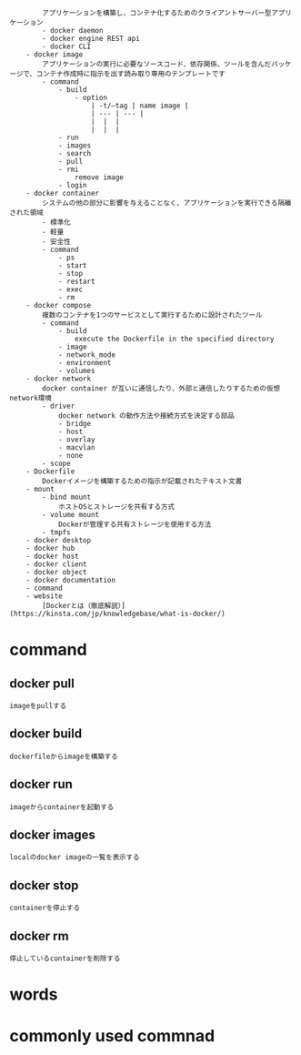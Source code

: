             アプリケーションを構築し、コンテナ化するためのクライアントサーバー型アプリケーション
            - docker daemon
            - docker engine REST api
            - docker CLI
        - docker image
            アプリケーションの実行に必要なソースコード、依存関係、ツールを含んだパッケージで、コンテナ作成時に指示を出す読み取り専用のテンプレートです
            - command
                - build
                    - option
                        | -t/—tag | name image |
                        | --- | --- |
                        |  |  |
                        |  |  |
                - run
                - images
                - search
                - pull
                - rmi
                    remove image
                - login
        - docker container
            システムの他の部分に影響を与えることなく、アプリケーションを実行できる隔離された領域
            - 標準化
            - 軽量
            - 安全性
            - command
                - ps
                - start
                - stop
                - restart
                - exec
                - rm
        - docker compose
            複数のコンテナを1つのサービスとして実行するために設計されたツール
            - command
                - build
                    execute the Dockerfile in the specified directory
                - image
                - network_mode
                - environment
                - volumes
        - docker network
            docker container が互いに通信したり、外部と通信したりするための仮想network環境
            - driver
                docker network の動作方法や接続方式を決定する部品
                - bridge
                - host
                - overlay
                - macvlan
                - none
            - scope
        - Dockerfile
            Dockerイメージを構築するための指示が記載されたテキスト文書
        - mount
            - bind mount
                ホストOSとストレージを共有する方式
            - volume mount
                Dockerが管理する共有ストレージを使用する方法
            - tmpfs
        - docker desktop
        - docker hub
        - docker host
        - docker client
        - docker object
        - docker documentation
        - command
        - website
            [Dockerとは（徹底解説）](https://kinsta.com/jp/knowledgebase/what-is-docker/)
# command
## docker pull
    imageをpullする
## docker build 
    dockerfileからimageを構築する
## docker run 
    imageからcontainerを起動する
## docker images 
    localのdocker imageの一覧を表示する
## docker stop
    containerを停止する
## docker rm
    停止しているcontainerを削除する
# words
# commonly used commnad